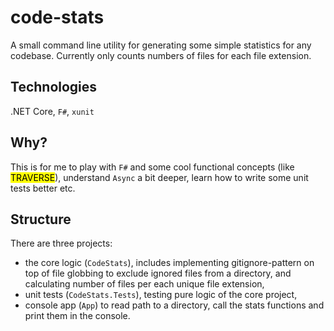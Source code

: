 # code-stats

A small command line utility for generating some simple statistics for any codebase.
Currently only counts numbers of files for each file extension.

## Technologies

.NET Core, `F#`, `xunit`

## Why?

This is for me to play with `F#` and some cool functional concepts (like <mark>TRAVERSE</mark>), understand `Async` a bit deeper, learn how to write some unit tests better etc.

## Structure

There are three projects:

- the core logic (`CodeStats`), includes implementing gitignore-pattern on top of file globbing to exclude ignored files from a directory, and calculating number of files per each unique file extension,
- unit tests (`CodeStats.Tests`), testing pure logic of the core project,
- console app (`App`) to read path to a directory, call the stats functions and print them in the console.
